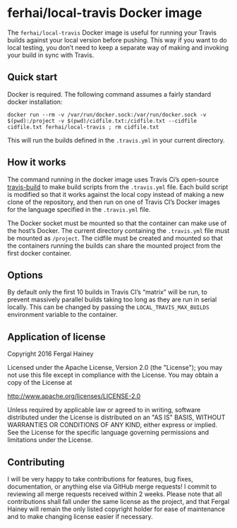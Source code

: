 # ferhai/local-travis Docker image

The `ferhai/local-travis` Docker image is useful for running your Travis
builds against your local version before pushing. This way if you want
to do local testing, you don’t need to keep a separate way of making and
invoking your build in sync with Travis.

## Quick start

Docker is required. The following command assumes a fairly standard
docker installation:

`docker run --rm -v /var/run/docker.sock:/var/run/docker.sock -v
$(pwd):/project -v $(pwd)/cidfile.txt:/cidfile.txt --cidfile cidfile.txt
ferhai/local-travis ; rm cidfile.txt`

This will run the builds defined in the `.travis.yml` in your current
directory.

## How it works

The command running in the docker image uses Travis Ci’s open-source
[travis-build](https://github.com/travis-ci/travis-build) to make
build scripts from the `.travis.yml` file. Each build script is modified
so that it works against the local copy instead of making a new clone of
the repository, and then run on one of Travis CI’s Docker images for the
language specified in the `.travis.yml` file.

The Docker socket must be mounted so that the container can make use of
the host’s Docker. The current directory containing the `.travis.yml`
file must be mounted as `/project`. The cidfile must be created and
mounted so that the containers running the builds can share the mounted
project from the first docker container. 

## Options

By default only the first 10 builds in Travis CI’s “matrix” will be run,
to prevent massively parallel builds taking too long as they are run in
serial locally. This can be changed by passing the
`LOCAL_TRAVIS_MAX_BUILDS` environment variable to the container.

## Application of license

Copyright 2016 Fergal Hainey

Licensed under the Apache License, Version 2.0 (the "License");
you may not use this file except in compliance with the License.
You may obtain a copy of the License at

http://www.apache.org/licenses/LICENSE-2.0

Unless required by applicable law or agreed to in writing, software
distributed under the License is distributed on an "AS IS" BASIS,
WITHOUT WARRANTIES OR CONDITIONS OF ANY KIND, either express or implied.
See the License for the specific language governing permissions and
limitations under the License.

## Contributing

I will be very happy to take contributions for features, bug fixes,
documentation, or anything else via GitHub merge requests! I commit to
reviewing all merge requests received within 2 weeks. Please note that
all contributions shall fall under the same license as the project, and
that Fergal Hainey will remain the only listed copyright holder for ease
of maintenance and to make changing license easier if necessary.
